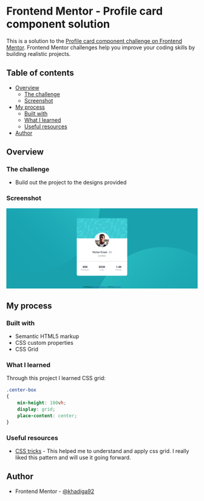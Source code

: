 # Frontend Mentor - Profile card component solution

This is a solution to the [Profile card component challenge on Frontend Mentor](https://www.frontendmentor.io/challenges/profile-card-component-cfArpWshJ). Frontend Mentor challenges help you improve your coding skills by building realistic projects. 

## Table of contents

- [Overview](#overview)
  - [The challenge](#the-challenge)
  - [Screenshot](#screenshot)
- [My process](#my-process)
  - [Built with](#built-with)
  - [What I learned](#what-i-learned)
  - [Useful resources](#useful-resources)
- [Author](#author)

## Overview

### The challenge

- Build out the project to the designs provided

### Screenshot

![](./Profile-card-shot.png)


## My process

### Built with

- Semantic HTML5 markup
- CSS custom properties
- CSS Grid

### What I learned

Through this project I learned CSS grid:

```css
.center-box
{
    min-height: 100vh;
    display: grid;
    place-content: center; 
}
```
### Useful resources

- [CSS tricks](https://css-tricks.com/snippets/css/complete-guide-grid/) - This helped me to understand and apply css grid. I really liked this pattern and will use it going forward.


## Author

- Frontend Mentor - [@khadiga92](https://www.frontendmentor.io/profile/khadiga92)
